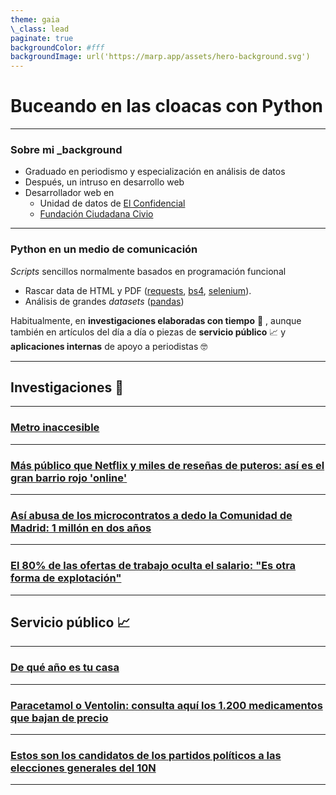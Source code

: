 ```yaml
---
theme: gaia
\_class: lead
paginate: true
backgroundColor: #fff
backgroundImage: url('https://marp.app/assets/hero-background.svg')
---
```


# Buceando en las cloacas con Python

---
<style type="text/css" rel="stylesheet">
img {
   width:700px;
}
</style>

### Sobre mi _background

- Graduado en periodismo y especialización en análisis de datos
- Después, un intruso en desarrollo web
- Desarrollador web en
  - Unidad de datos de [El Confidencial](https://elconfidencial.com)
  - [Fundación Ciudadana Civio](https://civio.es/)

---

### Python  en un medio de comunicación

_Scripts_ sencillos normalmente basados en programación funcional

- Rascar data de HTML y PDF ([requests](https://docs.python-requests.org/en/latest/), [bs4](https://pypi.org/project/bs4/), [selenium](https://www.selenium.dev/)).
- Análisis de grandes _datasets_ ([pandas](https://pandas.pydata.org/))

Habitualmente, en **investigaciones elaboradas con tiempo** 🔎 , aunque también en artículos del día a día o piezas de **servicio público** 📈 y **aplicaciones internas** de apoyo a periodistas 🤓

---

## Investigaciones 🔎

---

### [Metro inaccesible](https://www.elconfidencial.com/espana/madrid/2019-09-06/metro-accesible-paradas-ascensor-escaleras_2209007/)

---

### [Más público que Netflix y miles de reseñas de puteros: así es el gran barrio rojo 'online'](https://www.elconfidencial.com/tecnologia/2018-09-25/prostitucion-anuncios-portales-pasion-mileroticos_1620413/)

---

### [Así abusa de los microcontratos a dedo la Comunidad de Madrid: 1 millón en dos años](https://www.elconfidencial.com/espana/madrid/2018-06-04/comunidad-de-madrid-contratos-menores_1572865/)

---

### [El 80% de las ofertas de trabajo oculta el salario: "Es otra forma de explotación"](https://www.elconfidencial.com/empresas/2018-09-24/salario-sueldo-ofertas-de-trabajo-empleo-paro_1618954/)

---

## Servicio público 📈

---

### [De qué año es tu casa](https://www.elconfidencial.com/vivienda/2019-11-26/mapa-espana-urbanismo-edificios-historia_2348415/)

---

### [Paracetamol o Ventolin: consulta aquí los 1.200 medicamentos que bajan de precio](https://www.elconfidencial.com/alma-corazon-vida/2019-10-31/bajan-precios-medicamentos-paracetamol-ventolin_2308239/)

---

### [Estos son los candidatos de los partidos políticos a las elecciones generales del 10N](https://www.elconfidencial.com/espana/2019-11-10/candidaturas-elecciones-generales-0_2275855/)

---
